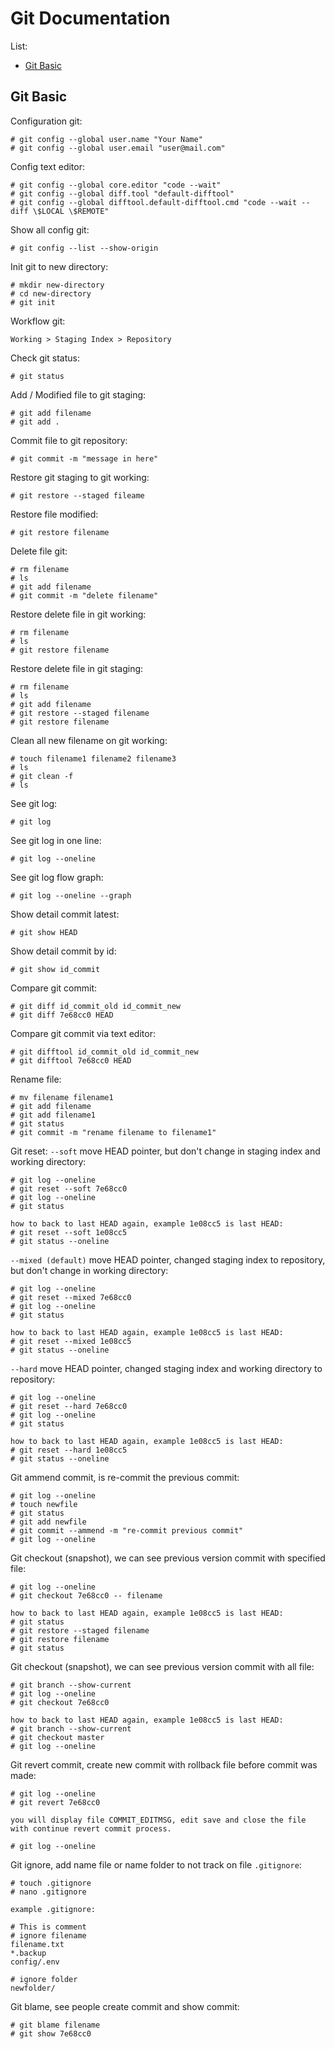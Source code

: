 # Git Documentation

List:
* [Git Basic](#git-basic)

## Git Basic
Configuration git:
```
# git config --global user.name "Your Name"
# git config --global user.email "user@mail.com"
```

Config text editor:
```
# git config --global core.editor "code --wait"
# git config --global diff.tool "default-difftool"
# git config --global difftool.default-difftool.cmd "code --wait --diff \$LOCAL \$REMOTE"
```

Show all config git:
```
# git config --list --show-origin
```

Init git to new directory:
```
# mkdir new-directory
# cd new-directory
# git init
```

Workflow git:
```
Working > Staging Index > Repository
```

Check git status:
```
# git status
```

Add / Modified file to git staging:
```
# git add filename
# git add .
```

Commit file to git repository:
```
# git commit -m "message in here"
```

Restore git staging to git working:
```
# git restore --staged fileame
```

Restore file modified:
```
# git restore filename
```

Delete file git:
```
# rm filename
# ls
# git add filename
# git commit -m "delete filename"
```

Restore delete file in git working:
```
# rm filename
# ls
# git restore filename
```

Restore delete file in git staging:
```
# rm filename
# ls
# git add filename
# git restore --staged filename
# git restore filename
```

Clean all new filename on git working:
```
# touch filename1 filename2 filename3
# ls
# git clean -f
# ls
```

See git log:
```
# git log
```

See git log in one line:
```
# git log --oneline
```

See git log flow graph:
```
# git log --oneline --graph
```

Show detail commit latest:
```
# git show HEAD
```

Show detail commit by id:
```
# git show id_commit
```

Compare git commit:
```
# git diff id_commit_old id_commit_new
# git diff 7e68cc0 HEAD
```

Compare git commit via text editor:
```
# git difftool id_commit_old id_commit_new
# git difftool 7e68cc0 HEAD
```

Rename file:
```
# mv filename filename1
# git add filename
# git add filename1
# git status
# git commit -m "rename filename to filename1" 
```

Git reset:
`--soft` move HEAD pointer, but don't change in staging index and working directory:
```
# git log --oneline
# git reset --soft 7e68cc0
# git log --oneline
# git status

how to back to last HEAD again, example 1e08cc5 is last HEAD:
# git reset --soft 1e08cc5
# git status --oneline
```

`--mixed (default)` move HEAD pointer, changed staging index to repository, but don't change in working directory:
```
# git log --oneline
# git reset --mixed 7e68cc0
# git log --oneline
# git status

how to back to last HEAD again, example 1e08cc5 is last HEAD:
# git reset --mixed 1e08cc5
# git status --oneline
```

`--hard` move HEAD pointer, changed staging index and working directory to repository:
```
# git log --oneline
# git reset --hard 7e68cc0
# git log --oneline
# git status

how to back to last HEAD again, example 1e08cc5 is last HEAD:
# git reset --hard 1e08cc5
# git status --oneline
```

Git ammend commit, is re-commit the previous commit:
```
# git log --oneline
# touch newfile
# git status
# git add newfile
# git commit --ammend -m "re-commit previous commit"
# git log --oneline
```

Git checkout (snapshot), we can see previous version commit with specified file:
```
# git log --oneline
# git checkout 7e68cc0 -- filename

how to back to last HEAD again, example 1e08cc5 is last HEAD:
# git status
# git restore --staged filename
# git restore filename
# git status
```

Git checkout (snapshot), we can see previous version commit with all file:
```
# git branch --show-current
# git log --oneline
# git checkout 7e68cc0

how to back to last HEAD again, example 1e08cc5 is last HEAD:
# git branch --show-current
# git checkout master
# git log --oneline
```

Git revert commit, create new commit with rollback file before commit was made:
```
# git log --oneline
# git revert 7e68cc0

you will display file COMMIT_EDITMSG, edit save and close the file with continue revert commit process.

# git log --oneline
```

Git ignore, add name file or name folder to not track on file `.gitignore`:
```
# touch .gitignore
# nano .gitignore

example .gitignore:

# This is comment
# ignore filename
filename.txt
*.backup
config/.env

# ignore folder
newfolder/
```

Git blame, see people create commit and show commit:
```
# git blame filename
# git show 7e68cc0
```